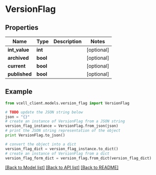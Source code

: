 # VersionFlag


## Properties
Name | Type | Description | Notes
------------ | ------------- | ------------- | -------------
**int_value** | **int** |  | [optional] 
**archived** | **bool** |  | [optional] 
**current** | **bool** |  | [optional] 
**published** | **bool** |  | [optional] 

## Example

```python
from vcell_client.models.version_flag import VersionFlag

# TODO update the JSON string below
json = "{}"
# create an instance of VersionFlag from a JSON string
version_flag_instance = VersionFlag.from_json(json)
# print the JSON string representation of the object
print VersionFlag.to_json()

# convert the object into a dict
version_flag_dict = version_flag_instance.to_dict()
# create an instance of VersionFlag from a dict
version_flag_form_dict = version_flag.from_dict(version_flag_dict)
```
[[Back to Model list]](../README.md#documentation-for-models) [[Back to API list]](../README.md#documentation-for-api-endpoints) [[Back to README]](../README.md)


